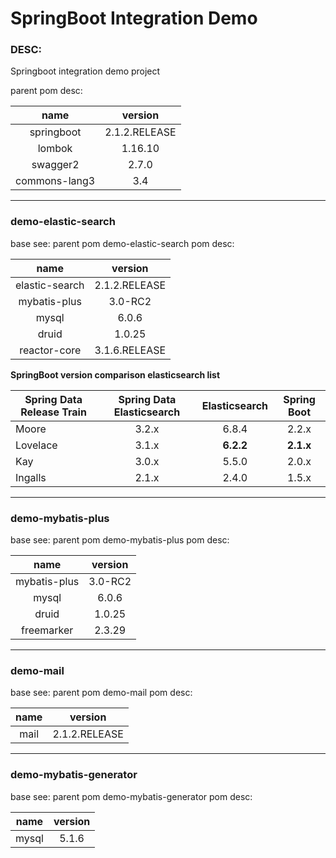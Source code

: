 # SpringBoot Integration Demo


### DESC:
    
Springboot integration demo project

parent pom desc:

| name | version |
| :---: | :---: |
| springboot | 2.1.2.RELEASE |
| lombok | 1.16.10 |
| swagger2 | 2.7.0 |
| commons-lang3 | 3.4 |


---

### demo-elastic-search

base see: parent pom
demo-elastic-search pom desc:

| name | version |
| :---: | :---: |
| elastic-search | 2.1.2.RELEASE |
| mybatis-plus | 3.0-RC2 |
| mysql | 6.0.6 |
| druid | 1.0.25 |
| reactor-core | 3.1.6.RELEASE |
		 
**SpringBoot version comparison elasticsearch list**

| Spring Data Release Train | Spring Data Elasticsearch  |  Elasticsearch  | Spring Boot |
| --- | :---: | :---: | :---: |
| Moore | 3.2.x | 6.8.4 | 2.2.x |
| Lovelace | 3.1.x | **6.2.2** | **2.1.x** |
| Kay | 3.0.x | 5.5.0 | 2.0.x |
| Ingalls | 2.1.x | 2.4.0 | 1.5.x |


---

### demo-mybatis-plus

base see: parent pom
demo-mybatis-plus pom desc:

| name | version |
| :---: | :---: |
| mybatis-plus | 3.0-RC2 |
| mysql | 6.0.6 |
| druid | 1.0.25 |
| freemarker | 2.3.29 |


---

### demo-mail

base see: parent pom
demo-mail pom desc:

| name | version |
| :---: | :---: |
| mail | 2.1.2.RELEASE |
    

---

### demo-mybatis-generator

base see: parent pom
demo-mybatis-generator pom desc:

| name | version |
| :---: | :---: |
| mysql | 5.1.6 |

